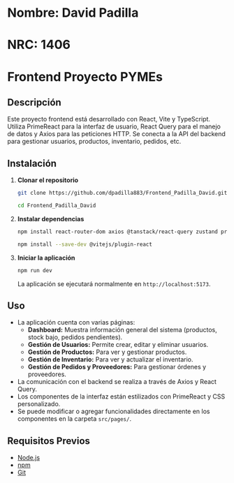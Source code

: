 # Nombre: David Padilla

# NRC: 1406


# Frontend Proyecto PYMEs

## Descripción

Este proyecto frontend está desarrollado con React, Vite y TypeScript. Utiliza PrimeReact para la interfaz de usuario, React Query para el manejo de datos y Axios para las peticiones HTTP. Se conecta a la API del backend para gestionar usuarios, productos, inventario, pedidos, etc.


## Instalación

1. **Clonar el repositorio**

   ```bash
   git clone https://github.com/dpadilla883/Frontend_Padilla_David.git
   ```

   ```bash
   cd Frontend_Padilla_David
   ```

2. **Instalar dependencias**

   ```bash
   npm install react-router-dom axios @tanstack/react-query zustand primereact primeicons
   ```

   ```bash
   npm install --save-dev @vitejs/plugin-react
   ```

3. **Iniciar la aplicación**

   ```bash
   npm run dev
   ```

   La aplicación se ejecutará normalmente en `http://localhost:5173`.

## Uso

- La aplicación cuenta con varias páginas:
  - **Dashboard:** Muestra información general del sistema (productos, stock bajo, pedidos pendientes).
  - **Gestión de Usuarios:** Permite crear, editar y eliminar usuarios.
  - **Gestión de Productos:** Para ver y gestionar productos.
  - **Gestión de Inventario:** Para ver y actualizar el inventario.
  - **Gestión de Pedidos y Proveedores:** Para gestionar órdenes y proveedores.
- La comunicación con el backend se realiza a través de Axios y React Query.
- Los componentes de la interfaz están estilizados con PrimeReact y CSS personalizado.
- Se puede modificar o agregar funcionalidades directamente en los componentes en la carpeta `src/pages/`.

## Requisitos Previos

- [Node.js](https://nodejs.org/) 
- [npm](https://www.npmjs.com/)
- [Git](https://git-scm.com/)
